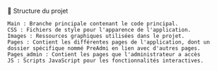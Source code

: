 📂 Structure du projet

    Main : Branche principale contenant le code principal.
    CSS : Fichiers de style pour l'apparence de l'application.
    Images : Ressources graphiques utilisées dans le projet.
    Pages : Contient les différentes pages de l'application, dont un dossier spécifique nommé PreAdmi en lien avec d'autres pages.
    Pages_admin : Contient les pages que l'administrateur a accès
    JS : Scripts JavaScript pour les fonctionnalités interactives.
